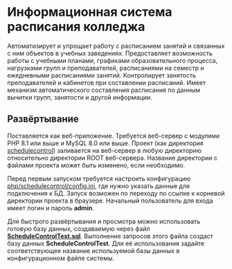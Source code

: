 # Информационная система расписания колледжа

Автоматизирует и упрощает работу с расписанием занятий и связанных с ним объектов в учебных заведениях. Предоставляет возможность работы с учебными планами, графиками образовательного процесса, нагрузками групп и преподавателей, расписаниями на семестр и ежедневными расписаниями занятий. Контролирует занятость преподавателей и кабинетов при составлении расписаний. Имеет механизм автоматического составления расписания по данным вычитки групп, занятости и другой информации.

## Развёртывание

Поставляется как веб-приложение. Требуется веб-сервер с модулями PHP 8.1 или выше и MySQL 8.0 или выше. Проект (как директория [schedulecontrol](schedulecontrol)) заливается на веб-сервер в любую директорию относительно директории ROOT веб-сервера. Название директории с файлами проекта может быть изменено, если необходимо.

Перед первым запуском требуется настроить конфигурацию [php/schedulecontrol/config.ini](schedulecontrol/php/schedulecontrol/config.ini), где нужно указать данные для подключения к БД. Запуск возможен по переходу по ссылке к корневой директории проекта в браузере. Начальный пользователь для входа имеет логин и пароль **admin**.

Для быстрого развёртывания и просмотра можно использовать готовую базу данных, создаваемую через файл **[ScheduleControlTest.sql](ScheduleControlTest.sql)**. Выполнение запросов этого файла создаст базу данных **ScheduleControlTest**. Для её использования задайте соответствующее название используемой базы данных в конфигурационном файле системы.

